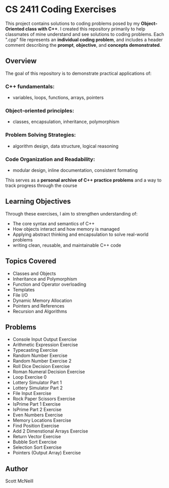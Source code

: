 # CS 2411 Coding Exercises
This project contains solutions to coding problems posed by my **Object-Oriented class with C++**. I created this repository primarily to help classmates of mine understand and see solutions to coding problems. 
Each ".cpp" file represents an **individual coding problem**, and includes a header comment describing the **prompt**, **objective**, and **concepts demonstrated**.

## Overview
The goal of this repository is to demonstrate practical applications of:
### **C++ fundamentals**:
- variables, loops, functions, arrays, pointers
### **Object-oriented principles**:
- classes, encapsulation, inheritance, polymorphism
### **Problem Solving Strategies**:
- algorithm design, data structure, logical reasoning
### **Code Organization and Readability**:
- modular design, inline documentation, consistent formating

This serves as a **personal archive of C++ practice problems** and a way to track progress through the course

## Learning Objectives
Through these exercises, I aim to strengthen understanding of:
- The core syntax and semantics of C++
- How objects interact and how memory is managed
- Applying abstract thinking and encapsulation to solve real-world problems
- writing clean, reusable, and maintainable C++ code

## Topics Covered
- Classes and Objects
- Inheritance and Polymorphism
- Function and Operator overloading
- Templates
- File I/O
- Dynamic Memory Allocation
- Pointers and References
- Recursion and Algorithms

## Problems 
- Console Input Output Exercise
- Arithmetic Expression Exercise
- Typecasting Exercise
- Random Number Exercise
- Random Number Exercise 2
- Roll Dice Decision Exercise
- Roman Numeral Decision Exercise
- Loop Exercise 0
- Lottery Simulator Part 1
- Lottery Simulator Part 2
- File Input Exercise
- Rock Paper Scissors Exercise
- IsPrime Part 1 Exercise
- IsPrime Part 2 Exercise
- Even Numbers Exercise
- Memory Locations Exercise
- Find Position Exercise
- Add 2 Dimenstional Arrays Exercise
- Return Vector Exercise
- Bubble Sort Exercise
- Selection Sort Exercise
- Pointers (Output Array) Exercise

## Author
Scott McNeill
